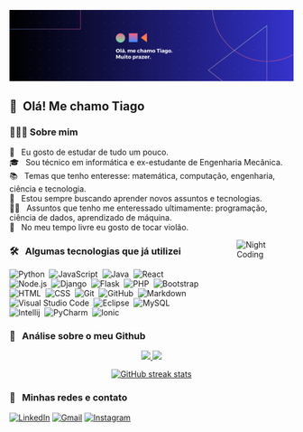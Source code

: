 ![Banner](banner.png)

## 🙋 &nbsp;Olá! Me chamo Tiago

### 👨🏻‍💻 Sobre mim


📖 &nbsp; Eu gosto de estudar de tudo um pouco.\
🎓 &nbsp; Sou técnico em informática e ex-estudante de Engenharia Mecânica. \
📚 &nbsp; Temas que tenho enteresse: matemática, computação, engenharia, ciência e tecnologia. \
🌱 &nbsp; Estou sempre buscando aprender novos assuntos e tecnologias.\
✍🏻 &nbsp; Assuntos que tenho me enteressado ultimamente: programação, ciência de dados, aprendizado de máquina. \
🎸 &nbsp; No meu tempo livre eu gosto de tocar violão.

<img alt="Night Coding" src="https://gifs.eco.br/wp-content/uploads/2022/08/gifs-com-fundo-transparente-1.gif" align="right" width="20%"/>


### 🛠 &nbsp; Algumas tecnologias que já utilizei

![Python](https://img.shields.io/badge/-Python-05122A?style=flat&logo=python)&nbsp;
![JavaScript](https://img.shields.io/badge/-JavaScript-05122A?style=flat&logo=javascript)&nbsp;
![Java](https://img.shields.io/badge/-Java-05122A?style=flat&logo=Java&logoColor=FFA518)&nbsp;
![React](https://img.shields.io/badge/-React-05122A?style=flat&logo=react)&nbsp;\
![Node.js](https://img.shields.io/badge/-Node.js-05122A?style=flat&logo=node.js)&nbsp;
![Django](https://img.shields.io/badge/-Django-05122A?style=flat&logo=django&logoColor=092E20)&nbsp;
![Flask](https://img.shields.io/badge/-Flask-05122A?style=flat&logo=flask)&nbsp;
![PHP](https://img.shields.io/badge/-PHP-05122A?style=flat&logo=PHP)&nbsp;
![Bootstrap](https://img.shields.io/badge/-Bootstrap-05122A?style=flat&logo=bootstrap&logoColor=563D7C)\
![HTML](https://img.shields.io/badge/-HTML-05122A?style=flat&logo=HTML5)&nbsp;
![CSS](https://img.shields.io/badge/-CSS-05122A?style=flat&logo=CSS3&logoColor=1572B6)&nbsp;
![Git](https://img.shields.io/badge/-Git-05122A?style=flat&logo=git)&nbsp;
![GitHub](https://img.shields.io/badge/-GitHub-05122A?style=flat&logo=github)&nbsp;
![Markdown](https://img.shields.io/badge/-Markdown-05122A?style=flat&logo=markdown)\
![Visual Studio Code](https://img.shields.io/badge/-Visual%20Studio%20Code-05122A?style=flat&logo=visual-studio-code&logoColor=007ACC)&nbsp;
![Eclipse](https://img.shields.io/badge/-Eclipse-05122A?style=flat&logo=eclipse-ide&logoColor=2C2255)&nbsp;
![MySQL](https://img.shields.io/badge/MySQL-05122A?style=flat&logo=mysql&logoColor=white)\
![Intellij](https://img.shields.io/badge/IntelliJ_IDEA-05122A?styele=flat&logo=intellij-idea&logoColor=2b456c)&nbsp;
![PyCharm](https://img.shields.io/badge/PyCharm-05122A.svg?&style=flat&logo=PyCharm&logoColor=28b8a0)&nbsp;
![Ionic](https://img.shields.io/badge/Ionic-05122A?style=flat&logo=ionic&logoColor=blue)


### 🚀 &nbsp; Análise sobre o meu Github


<p align="center">
<a href="https://github.com/tiagobandeira">
  <img height="170em" src="https://github-readme-stats.vercel.app/api?username=tiagobandeira&show_icons=true&theme=algolia&rank_icon=github"/>
  <img height="170em" src="https://github-readme-stats-eight-theta.vercel.app/api/top-langs/?username=tiagobandeira&layout=compact&langs_count=8&theme=algolia"/>

    
</a>
</p>

<p align="center">
<a href="https://github.com/tiagobandeira">
  <img alt="GitHub streak stats" height="170em" src="https://streak-stats.demolab.com?user=tiagobandeira&theme=algolia"/>
</a>
</p>

### 📌 &nbsp; Minhas redes e contato



[![LinkedIn](https://img.shields.io/badge/LinkedIn-0077B5?style=flat&logo=linkedin&logoColor=white)](https://linkedin.com/in/tiagobandeira)
[![Gmail](https://img.shields.io/badge/Gmail-D14836?style=flat&logo=gmail&logoColor=white)](mailto:tiagodevjidi@gmail.com?subject=Contato)
[![Instagram](https://img.shields.io/badge/-@tiagoprog-E4405F?style=flat&logo=Instagram&logoColor=white)](https://instagram.com/tiagoprog)

